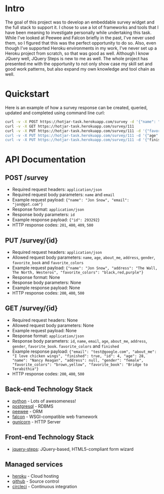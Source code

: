 # Intro
The goal of this project was to develop an embeddable survey widget and the full stack to support it.  I chose to use a lot of frameworks and tools that I have been meaning to investigate personally while undertaking this task.  While I've looked at Peewee and Falcon briefly in the past, I've never used them, so I figured that this was the perfect opportunity to do so.  Also, even though I've supported Heroku environments in my work, I've never set up a Heroku project from scratch, so that was good as well.  Although I know JQuery well, JQuery Steps is new to me as well.  The whole project has presented me with the opportunity to not only show case my skill set and good work patterns, but also expand my own knowledge and tool chain as well.  

# Quickstart
Here is an example of how a survey response can be created, queried, updated and completed using command line curl:

```bash
curl -v -X POST https://hotjar-task.herokuapp.com/survey -d '{"name": "Vladimir Putin", "email": "vlad@russia.ru"}' -H 'Content-Type: application/json'
curl -v -X GET https://hotjar-task.herokuapp.com/survey/111
curl -v -X PUT https://hotjar-task.herokuapp.com/survey/111 -d '{"favorite_book": "Dante's Inferno"}' -H 'Content-Type: application/json'
curl -v -X PUT https://hotjar-task.herokuapp.com/survey/111 -d '{"age": "28", "about_me": "I love chicken wings"}' -H 'Content-Type: application/json'
curl -v -X PUT https://hotjar-task.herokuapp.com/survey/111 -d '{"finished": "true"}' -H 'Content-Type: application/json'
```

# API Documentation
## POST /survey
* Required request headers: `application/json`
* Required request body parameters: `name` and `email`
* Example request payload: `{"name": "Jon Snow", "email": "jon@got.com"}`
* Response format: `application/json`
* Response body parameters: `id`
* Example response payload: `{"id": 293292}` 
* HTTP response codes: `201`, `400`, `409`, `500`

## PUT /survey/{id}
* Required request headers: `application/json`
* Allowed request body parameters: `name`, `age`, `about_me`, `address`, `gender`, `favorite_book` and `favorite_colors`
* Example request payload: `{"name": "Jon Snow", "address": "The Wall, The North, Westeros", "favorite_colors": "black,red,purple"}`
* Response format: None
* Response body parameters: None
* Example response payload: None
* HTTP response codes: `200`, `400`, `500`

## GET /survey/{id}
* Required request headers: None
* Allowed request body parameters: None
* Example request payload: None
* Response format: `application/json`
* Response body parameters: `id`, `name`, `email`, `age`, `about_me`, `address`, `gender`, `favorite_book`. `favorite_colors` and `finished`
* Example response payload: `{"email": "test@google.com", "about_me": "I love chicken wings", "finished": true, "id": 4, "age": 28, "name": "Nancy Reagan", "address": null, "gender": "female", "favorite_colors": "brown,yellow", "favorite_book": "Bridge to Terabithia"}`
* HTTP response codes: `200`, `400`, `500`

## Back-end Technology Stack
- [python] - Lots of awesomeness!
- [postgresql] - RDBMS
- [peewee] - ORM
- [falcon] - WSGI-compatible web framework
- [gunicorn] -  HTTP Server

## Front-end Technology Stack
- [jquery-steps]: JQuery-based, HTML5-compliant form wizard

## Managed services
- [heroku] - Cloud hosting
- [github] - Source control
- [circleci] - Continuous integration


[circleci]: <https://circleci.com/gh/jllivermont/hotjar-task>
[falcon]: <https://falcon.readthedocs.io/en/stable/>
[github]: <https://github.com/jllivermont/hotjar-task>
[gunicorn]: <http://gunicorn.org/>
[heroku]: <hotjar-task.herokuapp.com>
[jquery-steps]: <http://www.jquery-steps.com/>
[peewee]: <http://docs.peewee-orm.com/en/latest/>
[postgresql]: <https://www.postgresql.org/>
[python]: <https://docs.python.org/3/>


